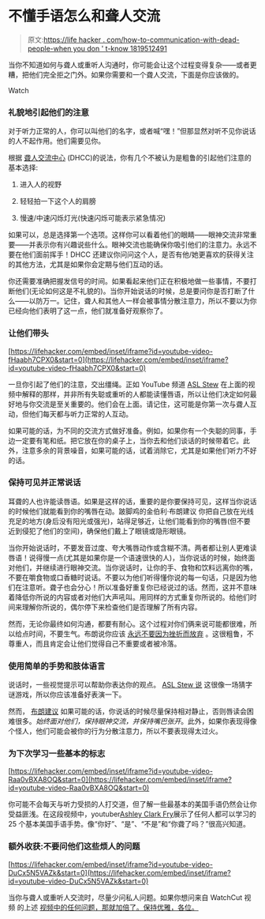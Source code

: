 # 不懂手语怎么和聋人交流

> 原文:[https://life hacker . com/how-to-communication-with-dead-people-when you don ' t-know 1819512491](https://lifehacker.com/how-to-communicate-with-deaf-people-when-you-dont-know-1819512491)

当你不知道如何与聋人或重听人沟通时，你可能会让这个过程变得复杂——或者更糟，把他们完全拒之门外。如果你需要和一个聋人交流，下面是你应该做的。

Watch

### 礼貌地引起他们的注意

对于听力正常的人，你可以叫他们的名字，或者喊“嘿！”但那显然对听不见你说话的人不起作用。他们需要见你。

根据 [聋人交流中心](https://dhcc.org/dhcc-outreach/communication-info/) (DHCC)的说法，你有几个不被认为是粗鲁的引起他们注意的基本选择:

1.  进入人的视野

2.  轻轻拍一下这个人的肩膀

3.  慢速/中速闪烁灯光(快速闪烁可能表示紧急情况)

如果可以，总是选择第一个选项。这样你可以看着他们的眼睛——眼神交流非常重要——并表示你有兴趣说些什么。眼神交流也能确保你吸引他们的注意力。永远不要在他们面前挥手！DHCC 还建议你问问这个人，是否有他/她更喜欢的获得关注的其他方法，尤其是如果你会定期与他们互动的话。

你还需要准确把握发信号的时间。如果看起来他们正在积极地做一些事情，不要打断他们(无论如何这是不礼貌的)。当你开始说话的时候，总是要问你是否打断了什么——以防万一。记住，聋人和其他人一样会被事情分散注意力，所以不要以为你已经向他们表明了这一点，他们就准备好观察你了。

### 让他们带头

 [https://lifehacker.com/embed/inset/iframe?id=youtube-video-fHaabh7CPX0&start=0](https://lifehacker.com/embed/inset/iframe?id=youtube-video-fHaabh7CPX0&start=0) 

一旦你引起了他们的注意，交出缰绳。正如 YouTube 频道 [ASL Stew](https://www.youtube.com/channel/UCK-n3cLst9SuYfxk7oNhrlw) 在上面的视频中解释的那样，并非所有失聪或重听的人都能读懂唇语，所以让他们决定如何最好地与你交流是至关重要的。他们会在上面。请记住，这可能是你第一次与聋人互动，但他们每天都与听力正常的人互动。

如果可能的话，为不同的交流方式做好准备。例如，如果你有一个失聪的同事，手边一定要有笔和纸。把它放在你的桌子上，当你去和他们谈话的时候带着它。此外，注意多余的背景噪音，如果可能的话，试着消除它，尤其是如果他们听力不好的话。

### 保持可见并正常说话

耳聋的人也许能读唇语。如果是这样的话，重要的是你要保持可见，这样当你说话的时候他们就能看到你的嘴唇在动。跛脚鸡的金伯利·布朗建议 你把自己放在光线充足的地方(身后没有阳光或强光)，站得足够近，让他们能看到你的嘴唇(但不要近到侵犯了他们的空间)，确保他们戴上了眼镜或隐形眼镜。

当你开始说话时，不要发音过度、夸大嘴唇动作或含糊不清。两者都让别人更难读唇语！说得慢一点(尤其是如果你是一个语速很快的人)，当你说话的时候，始终面对他们，并继续进行眼神交流。当你说话时，让你的手、食物和饮料远离你的嘴，不要在嚼食物或口香糖时说话。不要以为他们听得懂你说的每一句话，只是因为他们在注意听。聋子也会分心！所以准备好重复你已经说过的话。然而，这并不意味着降低你所说的内容或者对他们大声吼叫。用同样的方式重复你所说的。给他们时间来理解你所说的，偶尔停下来检查他们是否理解了所有内容。

然而，无论你最终如何沟通，都要有耐心。这个过程对你们俩来说可能都很难，所以给点时间，不要生气。布朗说你应该 [永远不要因为挫折而放弃](http://limpingchicken.com/2014/07/10/communication-tips/) 。这很粗鲁，不尊重人，而且肯定会让他们觉得自己不重要或者被冷落。

### 使用简单的手势和肢体语言

说话时，一些视觉提示可以帮助你表达你的观点。 [ASL Stew 说](https://www.youtube.com/watch?v=fHaabh7CPX0) 这很像一场猜字谜游戏，所以你应该准备好表演一下。

然而， [布朗建议](http://limpingchicken.com/2014/07/10/communication-tips/) 如果可能的话，你说话的时候尽量保持相对静止，否则唇读会困难很多。*始终面对他们，保持眼神交流，并保持嘴巴张开*。此外，如果你表现得像个怪人，他们可能会被你的行为分散注意力，所以不要表现得太过火。

### 为下次学习一些基本的标志

 [https://lifehacker.com/embed/inset/iframe?id=youtube-video-Raa0vBXA8OQ&start=0](https://lifehacker.com/embed/inset/iframe?id=youtube-video-Raa0vBXA8OQ&start=0) 

你可能不会每天与听力受损的人打交道，但了解一些最基本的美国手语仍然会让你受益匪浅。在这段视频中，youtuber[Ashley Clark Fry](https://www.youtube.com/channel/UCZrcp5LyFbqp_jIhCKakTKg)展示了任何人都可以学习的 25 个基本美国手语手势。像“你好”、“是”、“不是”和“你聋了吗？”很高兴知道。

### 额外收获:不要问他们这些烦人的问题

 [https://lifehacker.com/embed/inset/iframe?id=youtube-video-DuCx5N5VAZk&start=0](https://lifehacker.com/embed/inset/iframe?id=youtube-video-DuCx5N5VAZk&start=0) 

当你与聋人或重听人交流时，尽量少问私人问题。如果你想问来自 WatchCut 视频 的上述 [视频中的任何问题，那就加倍了。保持优雅，各位。](https://www.youtube.com/watch?v=DuCx5N5VAZk)